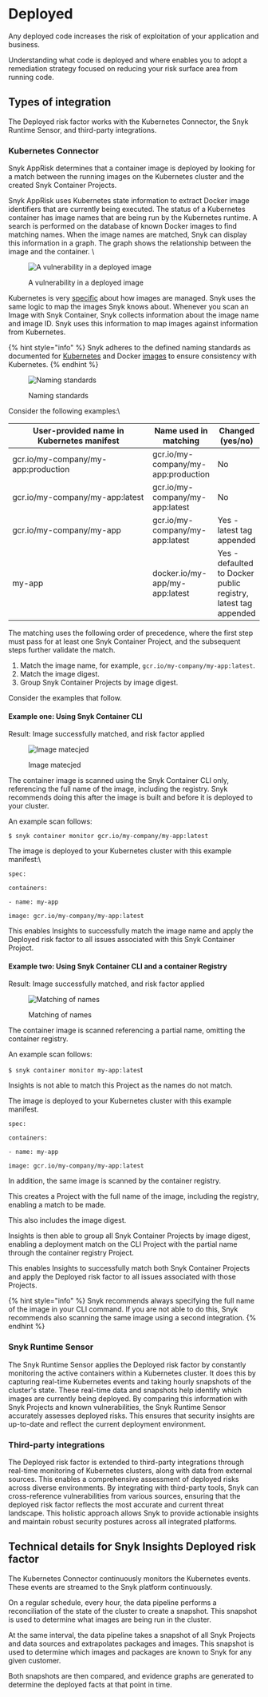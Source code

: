 # Deployed

Any deployed code increases the risk of exploitation of your application and business.

Understanding what code is deployed and where enables you to adopt a remediation strategy focused on reducing your risk surface area from running code.

## Types of integration

The Deployed risk factor works with the Kubernetes Connector, the Snyk Runtime Sensor, and third-party integrations.

### Kubernetes **Connector**

Snyk AppRisk determines that a container image is deployed by looking for a match between the running images on the Kubernetes cluster and the created Snyk Container Projects.

Snyk AppRisk uses Kubernetes state information to extract Docker image identifiers that are currently being executed. The status of a Kubernetes container has image names that are being run by the Kubernetes runtime. A search is performed on the database of known Docker images to find matching names. When the image names are matched, Snyk can display this information in a graph. The graph shows the relationship between the image and the container. \


<figure><img src="https://lh6.googleusercontent.com/BoYMeFGbzjUmNmXbmtrklBcl9LLm9S94mwJWkrFA_5E5WIO07BsS3Zv-fbGBlXkNAx4oGnbBtzFijWTxUQbsnlzJI2QqprUJWPevpwBybhmwtzQayYnmW6_Qvhddgz1_vdy-NDZgQKUQhmxnY54xkrI" alt="A vulnerability in a deployed image"><figcaption><p>A vulnerability in a deployed image</p></figcaption></figure>

Kubernetes is very [specific](https://kubernetes.io/docs/concepts/containers/images/#image-names) about how images are managed. Snyk uses the same logic to map the images Snyk knows about. Whenever you scan an Image with Snyk Container, Snyk collects information about the image name and image ID. Snyk uses this information to map images against information from Kubernetes.

{% hint style="info" %}
Snyk adheres to the defined naming standards as documented for [Kubernetes](https://kubernetes.io/docs/concepts/containers/images/#image-names) and Docker [images](https://docs.docker.com/engine/reference/commandline/images/) to ensure consistency with Kubernetes.&#x20;
{% endhint %}

<figure><img src="../../../../../.gitbook/assets/Screenshot 2023-07-12 at 02.01.48.png" alt="Naming standards"><figcaption><p>Naming standards</p></figcaption></figure>

Consider the following examples:\


<table><thead><tr><th width="267.3333333333333">User-provided name in Kubernetes manifest </th><th>Name used in matching</th><th>Changed (yes/no)</th></tr></thead><tbody><tr><td>gcr.io/my-company/my-app:production</td><td>gcr.io/my-company/my-app:production</td><td>No</td></tr><tr><td>gcr.io/my-company/my-app:latest</td><td>gcr.io/my-company/my-app:latest</td><td>No</td></tr><tr><td>gcr.io/my-company/my-app</td><td>gcr.io/my-company/my-app:latest</td><td>Yes - latest tag appended</td></tr><tr><td>my-app</td><td>docker.io/my-app/my-app:latest</td><td>Yes - defaulted to Docker public registry, latest tag appended</td></tr></tbody></table>

The matching uses the following order of precedence, where the first step must pass for at least one Snyk Container Project, and the subsequent steps further validate the match.&#x20;

1. Match the image name, for example, `gcr.io/my-company/my-app:latest`.
2. Match the image digest.
3. Group Snyk Container Projects by image digest.

Consider the examples that follow.

#### **Example one: Using Snyk Container CLI**

Result: Image successfully matched, and risk factor applied

<figure><img src="../../../../../.gitbook/assets/Screenshot 2023-07-12 at 02.04.31.png" alt="Image matecjed"><figcaption><p>Image matecjed</p></figcaption></figure>

The container image is scanned using the Snyk Container CLI only, referencing the full name of the image, including the registry. Snyk recommends doing this after the image is built and before it is deployed to your cluster.

An example scan follows:

&#x20;`$ snyk container monitor gcr.io/my-company/my-app:latest`

The image is deployed to your Kubernetes cluster with this example manifest:\


`spec:`

&#x20; `containers:`

&#x20; `- name: my-app`

&#x20;   `image: gcr.io/my-company/my-app:latest`

This enables Insights to successfully match the image name and apply the Deployed risk factor to all issues associated with this Snyk Container Project.

#### **Example two: Using Snyk Container CLI and a container Registry**&#x20;

Result: Image successfully matched, and risk factor applied

<figure><img src="../../../../../.gitbook/assets/Screenshot 2023-07-12 at 02.05.31.png" alt="Matching of names"><figcaption><p>Matching of names</p></figcaption></figure>

The container image is scanned referencing a partial name, omitting the container registry.&#x20;

An example scan follows:

`$ snyk container monitor my-app:lates`t

Insights is not able to match this Project as the names do not match.&#x20;

The image is deployed to your Kubernetes cluster with this example manifest.

`spec:`

&#x20; `containers:`

&#x20; `- name: my-app`

&#x20;   `image: gcr.io/my-company/my-app:latest`

In addition, the same image is scanned by the container registry.&#x20;

This creates a Project with the full name of the image, including the registry, enabling a match to be made.&#x20;

This also includes the image digest.&#x20;

Insights is then able to group all Snyk Container Projects by image digest, enabling a deployment match on the CLI Project with the partial name through the container registry Project. &#x20;

This enables Insights to successfully match both Snyk Container Projects and apply the Deployed risk factor to all issues associated with those Projects.&#x20;

{% hint style="info" %}
Snyk recommends always specifying the full name of the image in your CLI command. If you are not able to do this, Snyk recommends also scanning the same image using a second integration.&#x20;
{% endhint %}

### Snyk Runtime Sensor

The Snyk Runtime Sensor applies the Deployed risk factor by constantly monitoring the active containers within a Kubernetes cluster. It does this by capturing real-time Kubernetes events and taking hourly snapshots of the cluster's state. These real-time data and snapshots help identify which images are currently being deployed. By comparing this information with Snyk Projects and known vulnerabilities, the Snyk Runtime Sensor accurately assesses deployed risks. This ensures that security insights are up-to-date and reflect the current deployment environment.

### Third-party integrations

The Deployed risk factor is extended to third-party integrations through real-time monitoring of Kubernetes clusters, along with data from external sources. This enables a comprehensive assessment of deployed risks across diverse environments. By integrating with third-party tools, Snyk can cross-reference vulnerabilities from various sources, ensuring that the deployed risk factor reflects the most accurate and current threat landscape. This holistic approach allows Snyk to provide actionable insights and maintain robust security postures across all integrated platforms.

## Technical details for Snyk Insights Deployed risk factor

The Kubernetes Connector continuously monitors the Kubernetes events. These events are streamed to the Snyk platform continuously.&#x20;

On a regular schedule, every hour, the data pipeline performs a reconciliation of the state of the cluster to create a snapshot. This snapshot is used to determine what images are being run in the cluster.

At the same interval, the data pipeline takes a snapshot of all Snyk Projects and data sources and extrapolates packages and images. This snapshot is used to determine which images and packages are known to Snyk for any given customer.&#x20;

Both snapshots are then compared, and evidence graphs are generated to determine the deployed facts at that point in time.&#x20;
